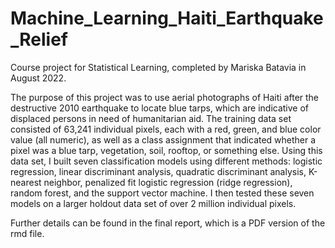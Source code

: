 # Machine_Learning_Haiti_Earthquake_Relief

Course project for Statistical Learning, completed by Mariska Batavia in August 2022.

The purpose of this project was to use aerial photographs of Haiti after the destructive 2010 earthquake to locate blue tarps, which are indicative of displaced persons in need of humanitarian aid. The training data set consisted of 63,241 individual pixels, each with a red, green, and blue color value (all numeric), as well as a class assignment that indicated whether a pixel was a blue tarp, vegetation, soil, rooftop, or something else. Using this data set, I built seven classification models using different methods: logistic regression, linear discriminant analysis, quadratic discriminant analysis, K-nearest neighbor, penalized fit logistic regression (ridge regression), random forest, and the support vector machine. I then tested these seven models on a larger holdout data set of over 2 million individual pixels.

Further details can be found in the final report, which is a PDF version of the rmd file.
